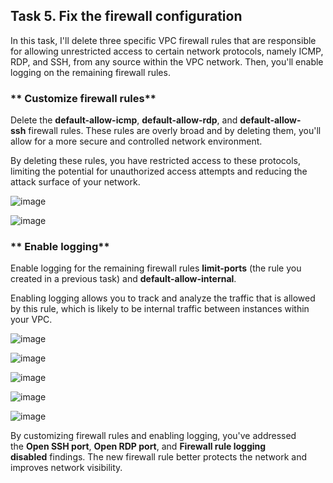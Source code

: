 ## Task 5. Fix the firewall configuration

In this task, I\'ll delete three specific VPC firewall rules that are
responsible for allowing unrestricted access to certain network
protocols, namely ICMP, RDP, and SSH, from any source within the VPC
network. Then, you\'ll enable logging on the remaining firewall rules.

### ** Customize firewall rules**

Delete the **default-allow-icmp**, **default-allow-rdp**,
and **default-allow-ssh** firewall rules. These rules are overly broad
and by deleting them, you\'ll allow for a more secure and controlled
network environment.

By deleting these rules, you have restricted access to these protocols,
limiting the potential for unauthorized access attempts and reducing the
attack surface of your network.

![image](https://github.com/user-attachments/assets/a1088de8-0ca6-475a-89c5-8029698f4cb3)


![image](https://github.com/user-attachments/assets/116e9a26-621f-4306-aaca-1f2ac6c78dc8)


### ** Enable logging**

Enable logging for the remaining firewall rules **limit-ports** (the
rule you created in a previous task) and **default-allow-internal**.

Enabling logging allows you to track and analyze the traffic that is
allowed by this rule, which is likely to be internal traffic between
instances within your VPC.

![image](https://github.com/user-attachments/assets/c6f17cfe-5557-444d-834e-dcb1121f4291)


![image](https://github.com/user-attachments/assets/817b7842-69b5-4985-b4ba-517f77cd8d2e)


![image](https://github.com/user-attachments/assets/180655e6-9652-451c-bf7d-de409856d745)


![image](https://github.com/user-attachments/assets/20e17d17-ea99-4e83-9df7-13272f9bdba3)


![image](https://github.com/user-attachments/assets/5aadff6f-a5d1-4e3d-9991-f206afa4a2df)


By customizing firewall rules and enabling logging, you\'ve addressed
the **Open SSH port**, **Open RDP port**, and **Firewall rule logging
disabled** findings. The new firewall rule better protects the network
and improves network visibility.
